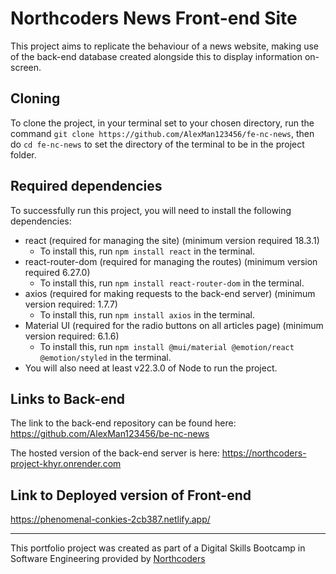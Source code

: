 # Northcoders News Front-end Site

This project aims to replicate the behaviour of a news website, making use of the back-end database created alongside this to display information on-screen.

## Cloning

To clone the project, in your terminal set to your chosen directory, run the command `git clone https://github.com/AlexMan123456/fe-nc-news`, then do `cd fe-nc-news` to set the directory of the terminal to be in the project folder.

## Required dependencies

To successfully run this project, you will need to install the following dependencies:
- react (required for managing the site) (minimum version required 18.3.1)
    - To install this, run `npm install react` in the terminal.
- react-router-dom (required for managing the routes) (minimum version required 6.27.0)
    - To install this, run `npm install react-router-dom` in the terminal.
- axios (required for making requests to the back-end server) (minimum version required: 1.7.7)
    - To install this, run `npm install axios` in the terminal.
-  Material UI (required for the radio buttons on all articles page) (minimum version required: 6.1.6)
    - To install this, run `npm install @mui/material @emotion/react @emotion/styled` in the terminal.
- You will also need at least v22.3.0 of Node to run the project.

## Links to Back-end

The link to the back-end repository can be found here: https://github.com/AlexMan123456/be-nc-news

The hosted version of the back-end server is here: https://northcoders-project-khyr.onrender.com

## Link to Deployed version of Front-end

https://phenomenal-conkies-2cb387.netlify.app/

___

This portfolio project was created as part of a Digital Skills Bootcamp in Software Engineering provided by [Northcoders](https://northcoders.com/)